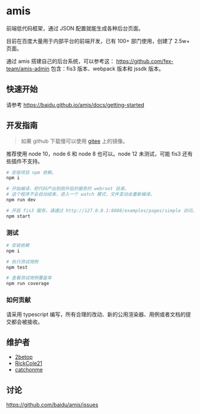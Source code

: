 # amis

前端低代码框架，通过 JSON 配置就能生成各种后台页面。

目前在百度大量用于内部平台的前端开发，已有 100+ 部门使用，创建了 2.5w+ 页面。

通过 amis 搭建自己的后台系统，可以参考这： https://github.com/fex-team/amis-admin
包含：fis3 版本、webpack 版本和 jssdk 版本。

## 快速开始

请参考 <https://baidu.github.io/amis/docs/getting-started>

## 开发指南

> 如果 github 下载慢可以使用 [gitee](https://gitee.com/baidu/amis) 上的镜像。

推荐使用 node 10，node 6 和 node 8 也可以。node 12 未测试，可能 fis3 还有些插件不支持。

```bash
# 安装项目 npm 依赖。
npm i

# 开始编译，把代码产出到刚开启的服务的 webroot 目录。
# 这个程序不会自动结束，进入一个 watch 模式，文件变动会重新编译。
npm run dev

# 开启 fis3 服务，请通过 http://127.0.0.1:8888/examples/pages/simple 访问。
npm start
```

### 测试

```bash
# 安装依赖
npm i

# 执行测试用例
npm test

# 查看测试用例覆盖率
npm run coverage
```

### 如何贡献

请采用 typescript 编写，所有合理的改动、新的公用渲染器、用例或者文档的提交都会被接收。

## 维护者

- [2betop](https://github.com/2betop)
- [RickCole21](https://github.com/RickCole21)
- [catchonme](https://github.com/catchonme)

## 讨论

<https://github.com/baidu/amis/issues>
